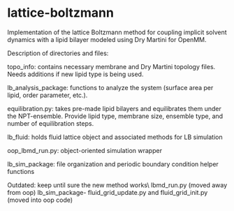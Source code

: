 # lattice-boltzmann

Implementation of the lattice Boltzmann method for coupling implicit solvent dynamics with a lipid bilayer modeled using Dry Martini for OpenMM.

Description of directories and files:

  topo_info: contains necessary membrane and Dry Martini topology files. Needs additions if new lipid type is being used.
  
  lb_analysis_package: functions to analyze the system (surface area per lipid, order parameter, etc.).
  
  equilibration.py: takes pre-made lipid bilayers and equilibrates them under the NPT-ensemble. Provide lipid type, membrane size, ensemble type, and number of equilibration steps.

  lb_fluid: holds fluid lattice object and associated methods for LB simulation

  oop_lbmd_run.py: object-oriented simulation wrapper

  lb_sim_package: file organization and periodic boundary condition helper functions

  Outdated: keep until sure the new method works\\
    lbmd_run.py (moved away from oop)
    lb_sim_package- fluid_grid_update.py and fluid_grid_init.py (moved into oop code)
